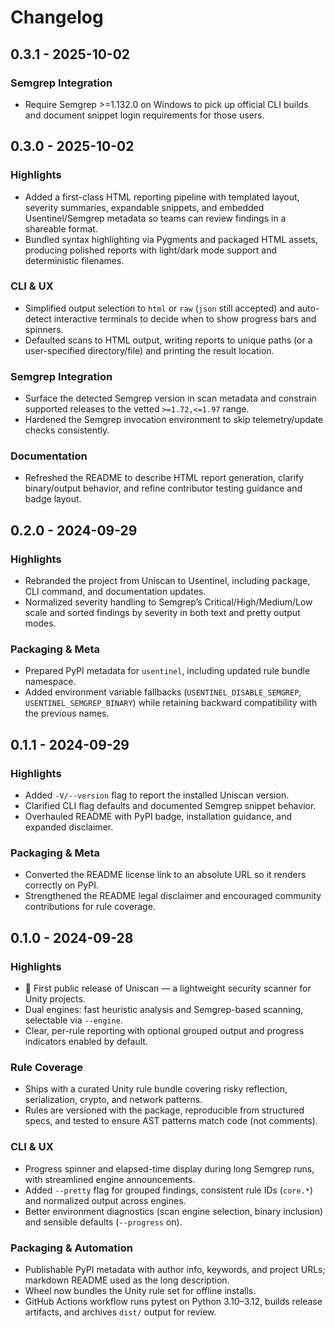 # Changelog

## 0.3.1 - 2025-10-02
### Semgrep Integration
- Require Semgrep >=1.132.0 on Windows to pick up official CLI builds and document snippet login requirements for those users.

## 0.3.0 - 2025-10-02
### Highlights
- Added a first-class HTML reporting pipeline with templated layout, severity summaries, expandable snippets, and embedded Usentinel/Semgrep metadata so teams can review findings in a shareable format.
- Bundled syntax highlighting via Pygments and packaged HTML assets, producing polished reports with light/dark mode support and deterministic filenames.

### CLI & UX
- Simplified output selection to `html` or `raw` (`json` still accepted) and auto-detect interactive terminals to decide when to show progress bars and spinners.
- Defaulted scans to HTML output, writing reports to unique paths (or a user-specified directory/file) and printing the result location.

### Semgrep Integration
- Surface the detected Semgrep version in scan metadata and constrain supported releases to the vetted `>=1.72,<=1.97` range.
- Hardened the Semgrep invocation environment to skip telemetry/update checks consistently.

### Documentation
- Refreshed the README to describe HTML report generation, clarify binary/output behavior, and refine contributor testing guidance and badge layout.

## 0.2.0 - 2024-09-29
### Highlights
- Rebranded the project from Uniscan to Usentinel, including package, CLI command, and documentation updates.
- Normalized severity handling to Semgrep’s Critical/High/Medium/Low scale and sorted findings by severity in both text and pretty output modes.

### Packaging & Meta
- Prepared PyPI metadata for `usentinel`, including updated rule bundle namespace.
- Added environment variable fallbacks (`USENTINEL_DISABLE_SEMGREP`, `USENTINEL_SEMGREP_BINARY`) while retaining backward compatibility with the previous names.

## 0.1.1 - 2024-09-29
### Highlights
- Added `-V/--version` flag to report the installed Uniscan version.
- Clarified CLI flag defaults and documented Semgrep snippet behavior.
- Overhauled README with PyPI badge, installation guidance, and expanded disclaimer.

### Packaging & Meta
- Converted the README license link to an absolute URL so it renders correctly on PyPI.
- Strengthened the README legal disclaimer and encouraged community contributions for rule coverage.

## 0.1.0 - 2024-09-28
### Highlights
- 🎉 First public release of Uniscan — a lightweight security scanner for Unity projects.
- Dual engines: fast heuristic analysis and Semgrep-based scanning, selectable via `--engine`.
- Clear, per-rule reporting with optional grouped output and progress indicators enabled by default.

### Rule Coverage
- Ships with a curated Unity rule bundle covering risky reflection, serialization, crypto, and network patterns.
- Rules are versioned with the package, reproducible from structured specs, and tested to ensure AST patterns match code (not comments).

### CLI & UX
- Progress spinner and elapsed-time display during long Semgrep runs, with streamlined engine announcements.
- Added `--pretty` flag for grouped findings, consistent rule IDs (`core.*`) and normalized output across engines.
- Better environment diagnostics (scan engine selection, binary inclusion) and sensible defaults (`--progress` on).

### Packaging & Automation
- Publishable PyPI metadata with author info, keywords, and project URLs; markdown README used as the long description.
- Wheel now bundles the Unity rule set for offline installs.
- GitHub Actions workflow runs pytest on Python 3.10–3.12, builds release artifacts, and archives `dist/` output for review.
